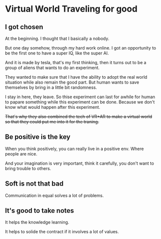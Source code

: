 # Virtual World Traveling for good

## I got chosen

At the beginning. I thought that I basically a nobody.

But one day somehow, through my hard work online. I got an opportunity to be the first one to have a super IQ, like the super AI.

And it is made by tesla, that's my first thinking, then it turns out to be a group of aliens that wants to do an experiment.

They wanted to make sure that I have the ability to adopt the real world situation while also remain the good part. But human wants to save themselves by bring in a little bit randomness.

I stay in here, they leave. So thise experiment can last for awhile for human to papare something while this experiment can be done. Because we don't know what would happen after this experiment.

~~That's why they also combined the tech of VR+AR to make a virtual world so that they could put me into it for the traning.~~

## Be positive is the key

When you think positively, you can really live in a positive env. Where people are nice.

And your imagination is very important, think it carefully, you don't want to bring trouble to others.

## Soft is not that bad

Communication in equal solves a lot of problems.

## It's good to take notes

It helps the knowledge learning.

It helps to solide the contract if it involves a lot of values.
